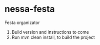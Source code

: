 # nessa-festa
Festa organizator
1. Build version and instructions to come
2. Run mvn clean install, to build the project

